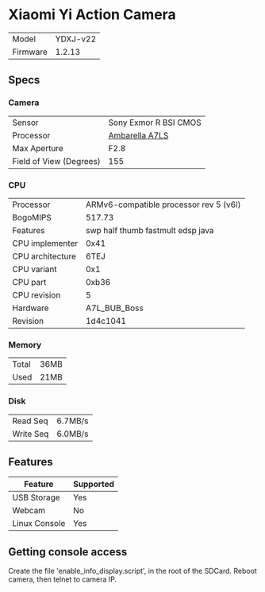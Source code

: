 # Xiaomi Yi Action Camera
| | |
|----------|-----------|
| Model    | YDXJ-v22  |
| Firmware | 1.2.13    |

## Specs

### Camera
| | |
|-------------------------|-----------------------|
| Sensor                  | Sony Exmor R BSI CMOS |
| Processor               | [Ambarella A7LS](http://www.ambarella.com/uploads/docs/A7LS-Brief-121713.pdf) |
| Max Aperture            | F2.8                  |
| Field of View (Degrees) | 155                   |

### CPU
| | |
|------------------|-----------------------------------------|
| Processor        | ARMv6-compatible processor rev 5 (v6l)  |
| BogoMIPS         | 517.73                                  |
| Features         | swp half thumb fastmult edsp java       |
| CPU implementer  | 0x41                                    |
| CPU architecture | 6TEJ                                    |
| CPU variant      | 0x1                                     |
| CPU part         | 0xb36                                   |
| CPU revision     | 5                                       |
| Hardware         | A7L_BUB_Boss                            |
| Revision         | 1d4c1041                                |

### Memory
| | |
|----------|------|
| Total    | 36MB |
| Used     | 21MB |

### Disk
| | |
|-----------|---------|
| Read Seq  | 6.7MB/s |
| Write Seq | 6.0MB/s |

## Features
| Feature       | Supported |
|---------------|-----------|
| USB Storage   | Yes       |
| Webcam        | No        |
| Linux Console | Yes       |

## Getting console access
Create the file 'enable_info_display.script', in the root of the SDCard. Reboot camera, then telnet to camera IP.
